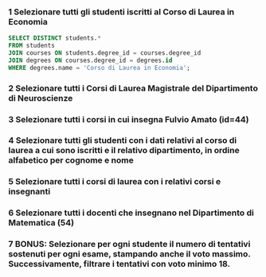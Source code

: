 ### 1 Selezionare tutti gli studenti iscritti al Corso di Laurea in Economia
```SQL
SELECT DISTINCT students.*
FROM students
JOIN courses ON students.degree_id = courses.degree_id
JOIN degrees ON courses.degree_id = degrees.id
WHERE degrees.name = 'Corso di Laurea in Economia';
```
### 2 Selezionare tutti i Corsi di Laurea Magistrale del Dipartimento di Neuroscienze
### 3 Selezionare tutti i corsi in cui insegna Fulvio Amato (id=44)
### 4 Selezionare tutti gli studenti con i dati relativi al corso di laurea a cui sono iscritti e il relativo dipartimento, in ordine alfabetico per cognome e nome
### 5 Selezionare tutti i corsi di laurea con i relativi corsi e insegnanti
### 6 Selezionare tutti i docenti che insegnano nel Dipartimento di Matematica (54)
### 7 BONUS: Selezionare per ogni studente il numero di tentativi sostenuti per ogni esame, stampando anche il voto massimo. Successivamente, filtrare i tentativi con voto minimo 18.